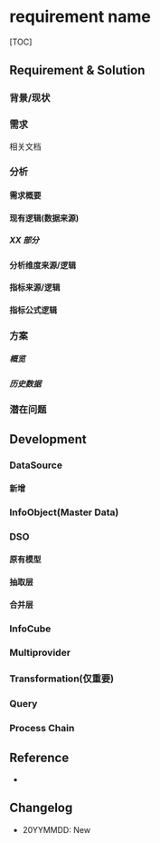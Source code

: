 # requirement name




[TOC]

## Requirement & Solution

### 背景/现状



### 需求

相关文档

### 分析

#### 需求概要



#### 现有逻辑(数据来源)

##### XX 部分

#### 分析维度来源/逻辑

#### 指标来源/逻辑

#### 指标公式逻辑





### 方案

##### 概览



##### 历史数据



### 潜在问题




## Development

### DataSource

#### 新增



### InfoObject(Master Data)



### DSO

#### 原有模型



#### 抽取层



#### 合并层



### InfoCube



### Multiprovider



### Transformation(仅重要)



### Query



### Process Chain





## Reference

* 

## Changelog

* 20YYMMDD: New